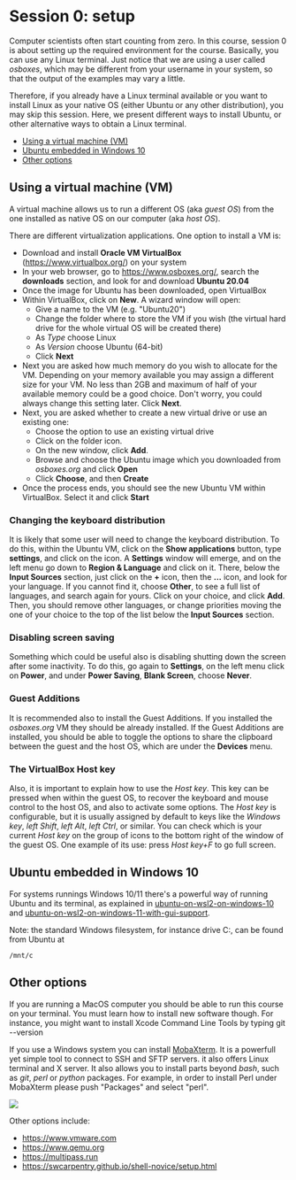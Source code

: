 # Session 0: setup

Computer scientists often start counting from zero. In this course, session 0 is about setting up the required environment for the course. Basically, you can use any Linux terminal. Just notice that we are using a user called *osboxes*, which may be different from your username in your system, so that the output of the examples may vary a little.

Therefore, if you already have a Linux terminal available or you want to install Linux as your native OS (either Ubuntu or any other distribution), you may skip this session. Here, we present different ways to install Ubuntu, or other alternative ways to obtain a Linux terminal.

- [Using a virtual machine (VM)](#using-a-virtual-machine--vm-)
- [Ubuntu embedded in Windows 10](#ubuntu-embedded-in-windows-10)
- [Other options](#other-options)


## Using a virtual machine (VM)

A virtual machine allows us to run a different OS (aka *guest OS*) from the one installed as native OS on our computer (aka *host OS*).

There are different virtualization applications. One option to install a VM is:
- Download and install **Oracle VM VirtualBox** (https://www.virtualbox.org/) on your system
- In your web browser, go to https://www.osboxes.org/, search the **downloads** section, and look for and download **Ubuntu 20.04**
- Once the image for Ubuntu has been downloaded, open VirtualBox
- Within VirtualBox, click on **New**. A wizard window will open:
    - Give a name to the VM (e.g. "Ubuntu20")
    - Change the folder where to store the VM if you wish (the virtual hard drive for the whole virtual OS will be created there)
    - As *Type* choose Linux
    - As *Version* choose Ubuntu (64-bit)
    - Click **Next**
- Next you are asked how much memory do you wish to allocate for the VM. Depending on your memory available you may assign a different size for your VM. No less than 2GB and maximum of half of your available memory could be a good choice. Don't worry, you could always change this setting later. Click **Next**.
- Next, you are asked whether to create a new virtual drive or use an existing one:
    - Choose the option to use an existing virtual drive
    - Click on the folder icon.
    - On the new window, click **Add**.
    - Browse and choose the Ubuntu image which you downloaded from *osboxes.org* and click **Open**
    - Click **Choose**, and then **Create**
- Once the process ends, you should see the new Ubuntu VM within VirtualBox. Select it and click **Start**

### Changing the keyboard distribution

It is likely that some user will need to change the keyboard distribution. To do this, within the Ubuntu VM, click on the **Show applications** button, type **settings**, and click on the icon. A **Settings** window will emerge, and on the left menu go down to **Region & Language** and click on it. There, below the **Input Sources** section, just click on the **+** icon, then the **...** icon, and look for your language. If you cannot find it, choose **Other**, to see a full list of languages, and search again for yours. Click on your choice, and click **Add**. Then, you should remove other languages, or change priorities moving the one of your choice to the top of the list below the **Input Sources** section.

### Disabling screen saving

Something which could be useful also is disabling shutting down the screen after some inactivity. To do this, go again to **Settings**, on the left menu click on **Power**, and under **Power Saving**, **Blank Screen**, choose **Never**.

### Guest Additions

It is recommended also to install the Guest Additions. If you installed the *osboxes.org* VM they should be already installed. If the Guest Additions are installed, you should be able to toggle the options to share the clipboard between the guest and the host OS, which are under the **Devices** menu.

### The VirtualBox Host key

Also, it is important to explain how to use the *Host key*. This key can be pressed when within the guest OS, to recover the keyboard and mouse control to the host OS, and also to activate some options. The *Host key* is configurable, but it is usually assigned by default to keys like the *Windows key*, *left Shift*, *left Alt*, *left Ctrl*, or similar. You can check which is your current *Host key* on the group of icons to the bottom right of the window of the guest OS. One example of its use: press *Host key+F* to go full screen.

## Ubuntu embedded in Windows 10

For systems runnings Windows 10/11 there's a powerful way of running Ubuntu and its terminal,
as explained in 
[ubuntu-on-wsl2-on-windows-10](https://ubuntu.com/tutorials/install-ubuntu-on-wsl2-on-windows-10) and 
[ubuntu-on-wsl2-on-windows-11-with-gui-support](https://ubuntu.com/tutorials/install-ubuntu-on-wsl2-on-windows-11-with-gui-support).

<!--1. Make sure you have version 1709 or higher, as explained [here](https://www.protocols.io/view/ubuntu-on-windows-for-computational-biology-sfuebnw)

2. Open Microsoft Store. Search and install "Ubuntu". You can choose a particular version or simply 'Ubuntu' to get the latest supported version.

3. Open system admin and look for "Turn Windows Features on or off". Select the Windows subsystem for Linux.

4. Reboot and launch the Ubuntu app. After a few minutes you should be able to choose your own user and password. You are ready to go.

Note: you will be using a separate filesystem, which can be found at 
	C:\Users\**username**\AppData\Local\Packages\CanonicalGroupLimited.UbuntuonWindows_79rhkp1fndgsc\LocalState\rootfs

This requires enabling "Show Hidden Files and Folders". -->

Note: the standard Windows filesystem, for instance drive C:, can be found from Ubuntu at 

	/mnt/c 

## Other options 

If you are running a MacOS computer you should be able to run this course on your terminal. You must learn how to install new software though. For instance, you might want to install Xcode Command Line Tools by typing git --version

If you use a Windows system you can install [MobaXterm](https://mobaxterm.mobatek.net). It is a powerfull yet simple tool to connect to SSH and SFTP servers. it also offers Linux terminal and X server. It also allows you to install parts beyond *bash*, such as *git*, *perl* or *python* packages. For example, in order to install Perl under MobaXterm please push "Packages" and select "perl". 

![](pics/MobaXterm.png)

Other options include:

* https://www.vmware.com
* https://www.qemu.org
* https://multipass.run
* https://swcarpentry.github.io/shell-novice/setup.html
